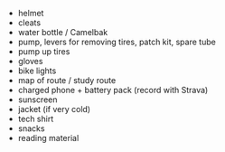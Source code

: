* helmet
* cleats
* water bottle / Camelbak
* pump, levers for removing tires, patch kit, spare tube
* pump up tires
* gloves
* bike lights
* map of route / study route
* charged phone + battery pack (record with Strava)
* sunscreen
* jacket (if very cold)
* tech shirt
* snacks
* reading material